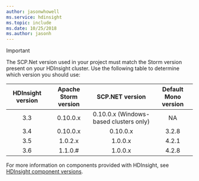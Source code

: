 ```yaml
---
author: jasonwhowell
ms.service: hdinsight
ms.topic: include
ms.date: 10/25/2018
ms.author: jasonh
---
```

> [!IMPORTANT]
> The SCP.Net version used in your project must match the Storm version present on your HDInsight cluster. Use the following table to determine which version you should use:
> 
> | HDInsight version | Apache Storm version | SCP.NET version | Default Mono version |
> |:---:|:---:|:---:|:---:|
> | 3.3 |0.10.0.x |0.10.0.x (Windows-based clusters only) | NA |
> | 3.4 |0.10.0.x |0.10.0.x | 3.2.8 |
> | 3.5 |1.0.2.x |1.0.0.x | 4.2.1 |
> | 3.6 |1.1.0.# | 1.0.0.x | 4.2.8 |
> 
> For more information on components provided with HDInsight, see [HDInsight component versions](../articles/hdinsight/hdinsight-component-versioning.md).


